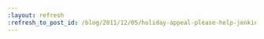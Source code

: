 ```yaml
---
:layout: refresh
:refresh_to_post_id: /blog/2011/12/05/holiday-appeal-please-help-jenkins-pay-the-project-expense
---
```

